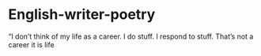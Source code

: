 # English-writer-poetry
“I don’t think of my life as a career. I do stuff. I respond to stuff. That’s not a career it is life
